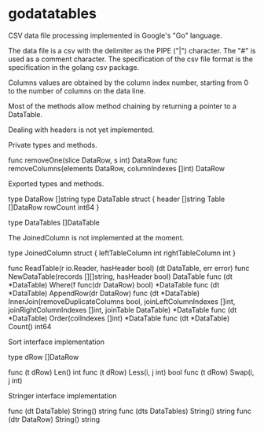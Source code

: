 # godatatables
CSV data file processing implemented in Google's "Go" language.

The data file is a csv with the delimiter as the PIPE ("|") character.
The "#" is used as a comment character.
The specification of the csv file format is the specification in the golang csv package.

Columns values are obtained by the column index number, starting from 0 to the number of columns on the data line.

Most of the methods allow method chaining by returning a pointer to a DataTable.

Dealing with headers is not yet implemented.

Private types and methods.

func removeOne(slice DataRow, s int) DataRow
func removeColumns(elements DataRow, columnIndexes []int) DataRow

Exported types and methods.

type DataRow []string
type DataTable struct {
	header   []string
	Table    []DataRow
	rowCount int64
}

type DataTables []DataTable

The JoinedColumn is not implemented at the moment.

type JoinedColumn struct {
	leftTableColumn  int
	rightTableColumn int
}


func ReadTable(r io.Reader, hasHeader bool) (dt DataTable, err error)
func NewDataTable(records [][]string, hasHeader bool) DataTable
func (dt *DataTable) Where(f func(dr DataRow) bool) *DataTable
func (dt *DataTable) AppendRow(dr DataRow)
func (dt *DataTable) InnerJoin(removeDuplicateColumns bool, joinLeftColumnIndexes []int, joinRightColumnIndexes []int, joinTable DataTable) *DataTable
func (dt *DataTable) Order(colIndexes []int) *DataTable
func (dt *DataTable) Count() int64

Sort interface implementation

type dRow []DataRow

func (t dRow) Len() int
func (t dRow) Less(i, j int) bool
func (t dRow) Swap(i, j int)

Stringer interface implementation

func (dt DataTable) String() string
func (dts DataTables) String() string
func (dtr DataRow) String() string
